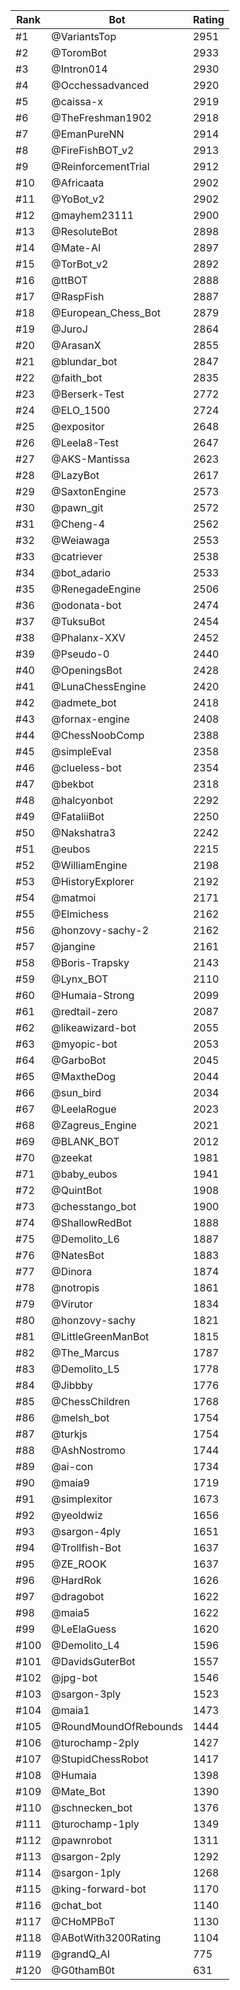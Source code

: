 Rank|Bot|Rating
---|---|---
#1|@VariantsTop|2951
#2|@ToromBot|2933
#3|@Intron014|2930
#4|@Occhessadvanced|2920
#5|@caissa-x|2919
#6|@TheFreshman1902|2918
#7|@EmanPureNN|2914
#8|@FireFishBOT_v2|2913
#9|@ReinforcementTrial|2912
#10|@Africaata|2902
#11|@YoBot_v2|2902
#12|@mayhem23111|2900
#13|@ResoluteBot|2898
#14|@Mate-AI|2897
#15|@TorBot_v2|2892
#16|@ttBOT|2888
#17|@RaspFish|2887
#18|@European_Chess_Bot|2879
#19|@JuroJ|2864
#20|@ArasanX|2855
#21|@blundar_bot|2847
#22|@faith_bot|2835
#23|@Berserk-Test|2772
#24|@ELO_1500|2724
#25|@expositor|2648
#26|@Leela8-Test|2647
#27|@AKS-Mantissa|2623
#28|@LazyBot|2617
#29|@SaxtonEngine|2573
#30|@pawn_git|2572
#31|@Cheng-4|2562
#32|@Weiawaga|2553
#33|@catriever|2538
#34|@bot_adario|2533
#35|@RenegadeEngine|2506
#36|@odonata-bot|2474
#37|@TuksuBot|2454
#38|@Phalanx-XXV|2452
#39|@Pseudo-0|2440
#40|@OpeningsBot|2428
#41|@LunaChessEngine|2420
#42|@admete_bot|2418
#43|@fornax-engine|2408
#44|@ChessNoobComp|2388
#45|@simpleEval|2358
#46|@clueless-bot|2354
#47|@bekbot|2318
#48|@halcyonbot|2292
#49|@FataliiBot|2250
#50|@Nakshatra3|2242
#51|@eubos|2215
#52|@WilliamEngine|2198
#53|@HistoryExplorer|2192
#54|@matmoi|2171
#55|@Elmichess|2162
#56|@honzovy-sachy-2|2162
#57|@jangine|2161
#58|@Boris-Trapsky|2143
#59|@Lynx_BOT|2110
#60|@Humaia-Strong|2099
#61|@redtail-zero|2087
#62|@likeawizard-bot|2055
#63|@myopic-bot|2053
#64|@GarboBot|2045
#65|@MaxtheDog|2044
#66|@sun_bird|2034
#67|@LeelaRogue|2023
#68|@Zagreus_Engine|2021
#69|@BLANK_BOT|2012
#70|@zeekat|1981
#71|@baby_eubos|1941
#72|@QuintBot|1908
#73|@chesstango_bot|1900
#74|@ShallowRedBot|1888
#75|@Demolito_L6|1887
#76|@NatesBot|1883
#77|@Dinora|1874
#78|@notropis|1861
#79|@Virutor|1834
#80|@honzovy-sachy|1821
#81|@LittleGreenManBot|1815
#82|@The_Marcus|1787
#83|@Demolito_L5|1778
#84|@Jibbby|1776
#85|@ChessChildren|1768
#86|@melsh_bot|1754
#87|@turkjs|1754
#88|@AshNostromo|1744
#89|@ai-con|1734
#90|@maia9|1719
#91|@simplexitor|1673
#92|@yeoldwiz|1656
#93|@sargon-4ply|1651
#94|@Trollfish-Bot|1637
#95|@ZE_ROOK|1637
#96|@HardRok|1626
#97|@dragobot|1622
#98|@maia5|1622
#99|@LeElaGuess|1620
#100|@Demolito_L4|1596
#101|@DavidsGuterBot|1557
#102|@jpg-bot|1546
#103|@sargon-3ply|1523
#104|@maia1|1473
#105|@RoundMoundOfRebounds|1444
#106|@turochamp-2ply|1427
#107|@StupidChessRobot|1417
#108|@Humaia|1398
#109|@Mate_Bot|1390
#110|@schnecken_bot|1376
#111|@turochamp-1ply|1349
#112|@pawnrobot|1311
#113|@sargon-2ply|1292
#114|@sargon-1ply|1268
#115|@king-forward-bot|1170
#116|@chat_bot|1140
#117|@CHoMPBoT|1130
#118|@ABotWith3200Rating|1104
#119|@grandQ_AI|775
#120|@G0thamB0t|631
